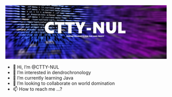 <img src="https://raw.githubusercontent.com/CTTY-NUL/CTTY-NUL/main/banner.jpg">

- 👋 Hi, I’m @CTTY-NUL
- 👀 I’m interested in dendrochronology
- 🌱 I’m currently learning Java
- 💞️ I’m looking to collaborate on world domination
- 📫 How to reach me ...?
